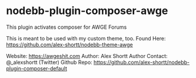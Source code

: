 # nodebb-plugin-composer-awge
This plugin activates composer for AWGE Forums

This is meant to be used with my custom theme, too.
Found Here: https://github.com/alex-shortt/nodebb-theme-awge

Website:        https://awgeshit.com
Author:         Alex Shortt
Author Contact: @_alexshortt (Twitter)
Github Repo:    https://github.com/alex-shortt/nodebb-plugin-composer-default